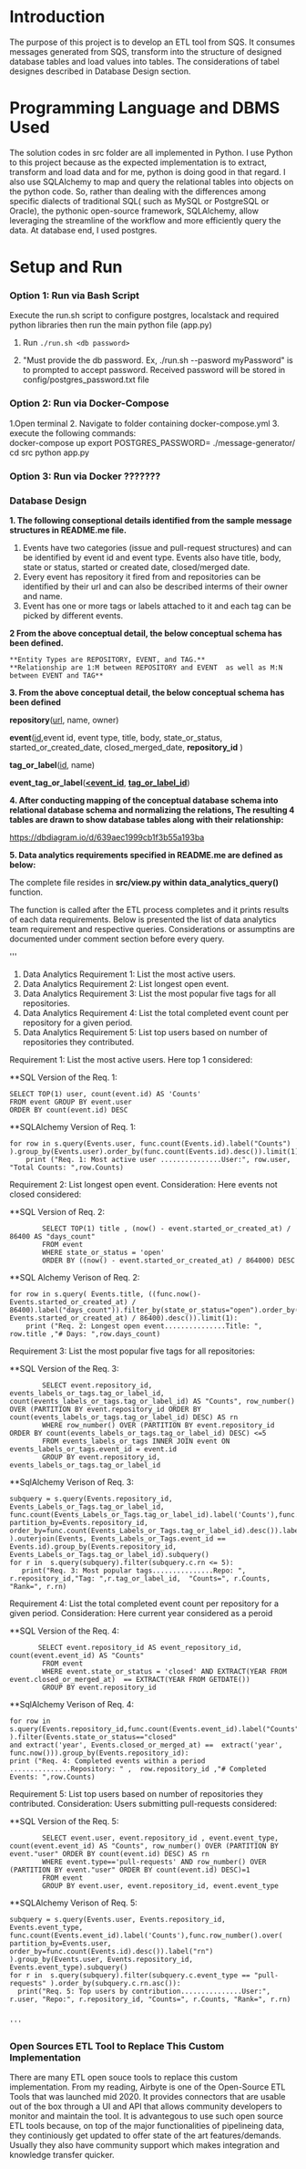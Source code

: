 # Introduction
The purpose of this project is to develop an ETL tool from SQS. It consumes messages generated from SQS, transform into the structure of designed database tables and load values into tables. The considerations of tabel designes described in Database Design section.

# Programming Language and DBMS Used

The solution codes in src folder are all implemented in Python. I use Python to this project because as the expected implementation is to extract, transform and load data and for me, python is doing good in that regard. I also use SQLAlchemy to map and query the relational tables into objects on the python code.  So,  rather than dealing with the differences among specific dialects of traditional SQL( such as MySQL or PostgreSQL or Oracle), the pythonic open-source framework, SQLAlchemy, allow leveraging the streamline of the workflow and more efficiently query the data. At database end, I used postgres. 


# Setup and Run


### Option 1: Run via Bash Script

Execute the run.sh  script to configure postgres, localstack and required python libraries then run the main python file (app.py)

1. Run `./run.sh <db password>`

2. "Must provide the db password. Ex, ./run.sh --pasword myPassword"  is to prompted to accept password. Received password will be stored in config/postgres_password.txt file

### Option 2: Run via Docker-Compose
1.Open terminal
2. Navigate to folder containing docker-compose.yml
3. execute the following commands:  
          docker-compose up
          export POSTGRES_PASSWORD= <YOUR PASSORD>
          ./message-generator/ <YOUR OS>
          cd src
          python app.py
          

### Option 3: Run via Docker ???????
  

### Database Design

**1. The following conseptional details identified from  the sample message structures in README.me file.**
 
  1. Events have two categories (issue and pull-request structures) and can be identified by event id and event type. Events also have title, body, state or status, started or created date, closed/merged date.
  2. Every event has repository it fired from  and repositories can be identified by their url and can also be described interms of their owner and name.
  3. Event has one or more tags or labels attached to it and each tag can be picked by different events.
  
  
**2 From the above conceptual detail, the below conceptual schema has been defined.**
  
  
    **Entity Types are REPOSITORY, EVENT, and TAG.**
    **Relationship are 1:M between REPOSITORY and EVENT  as well as M:N between EVENT and TAG**
  
**3. From the above conceptual detail, the below conceptual schema has been defined**
  
  
  **repository**(<ins>url</ins>, name, owner)
  
  **event**(<ins>id</ins>,event id, event type, title, body, state_or_status, started_or_created_date, closed_merged_date, **repository_id** )
  
  **tag_or_label**(<ins>id</ins>, name)
  
  **event_tag_or_label**(**<ins><event_id</ins>**, **<ins>tag_or_label_id</ins>**)

**4. After conducting mapping of the conceptual database schema into relational database schema and normalizing the relations, The resulting 4 tables are drawn to  show database  tables along with their relationship:** 

  https://dbdiagram.io/d/639aec1999cb1f3b55a193ba

  
**5. Data analytics requirements specified in README.me are defined as below:**

The complete file resides in **src/view.py within** **data_analytics_query()** function.

The function is called after the ETL process completes and it prints results of each data requirements.  Below is presented the list of data analytics team requirement and respective queries. Considerations or assumptins are documented under comment section before every query.



'''
1. Data Analytics Requirement 1: List the most active users.
2. Data Analytics Requirement 2: List longest open event.
3. Data Analytics Requirement 3: List the most popular five tags for all repositories.
4. Data Analytics Requirement 4: List the total completed event count per repository for a given period.
5. Data Analytics Requirement 5: List top users based on number of repositories they contributed.
  
  

Requirement 1: List the most active users. Here top 1 considered:
    
**SQL Version of the Req. 1:
  
    SELECT TOP(1) user, count(event.id) AS 'Counts'
    FROM event GROUP BY event.user 
    ORDER BY count(event.id) DESC 
    
**SQLAlchemy Version of Req. 1: 

    for row in s.query(Events.user, func.count(Events.id).label("Counts") ).group_by(Events.user).order_by(func.count(Events.id).desc()).limit(1):
        print ("Req. 1: Most active user ...............User:", row.user, "Total Counts: ",row.Counts)
    
Requirement 2: List longest open event. Consideration: Here events not closed considered:
     
**SQL Version of Req. 2: 
  
            SELECT TOP(1) title , (now() - event.started_or_created_at) / 86400 AS "days_count" 
            FROM event 
            WHERE state_or_status = 'open' 
            ORDER BY ((now() - event.started_or_created_at) / 864000) DESC 
    
**SQL Alchemy Verison of Req. 2:
  
    for row in s.query( Events.title, ((func.now()- Events.started_or_created_at) /       86400).label("days_count")).filter_by(state_or_status="open").order_by(((func.now()- Events.started_or_created_at) / 86400).desc()).limit(1):
        print ("Req. 2: Longest open event...............Title: ", row.title ,"# Days: ",row.days_count)
    
    
Requirement 3: List the most popular five tags for all repositories:
    
  **SQL Version of the Req. 3:
  
            SELECT event.repository_id, events_labels_or_tags.tag_or_label_id, count(events_labels_or_tags.tag_or_label_id) AS "Counts", row_number() OVER (PARTITION BY event.repository_id ORDER BY count(events_labels_or_tags.tag_or_label_id) DESC) AS rn 
            WHERE row_number() OVER (PARTITION BY event.repository_id ORDER BY count(events_labels_or_tags.tag_or_label_id) DESC) <=5
            FROM events_labels_or_tags INNER JOIN event ON events_labels_or_tags.event_id = event.id 
            GROUP BY event.repository_id, events_labels_or_tags.tag_or_label_id
        
**SqlAlchemy Verison of Req. 3:
                                                                                                                                    
    subquery = s.query(Events.repository_id, Events_Labels_or_Tags.tag_or_label_id, func.count(Events_Labels_or_Tags.tag_or_label_id).label('Counts'),func.row_number().over( partition_by=Events.repository_id,  order_by=func.count(Events_Labels_or_Tags.tag_or_label_id).desc()).label("rn") ).outerjoin(Events, Events_Labels_or_Tags.event_id == Events.id).group_by(Events.repository_id, Events_Labels_or_Tags.tag_or_label_id).subquery()
    for r in  s.query(subquery).filter(subquery.c.rn <= 5):
       print("Req. 3: Most popular tags...............Repo: ", r.repository_id,"Tag: ",r.tag_or_label_id,  "Counts=", r.Counts, "Rank=", r.rn)


Requirement 4: List the total completed event count per repository for a given period. 
Consideration: Here current year considered as a peroid
    
**SQL Version of the Req. 4:
  
           SELECT event.repository_id AS event_repository_id, count(event.event_id) AS "Counts" 
            FROM event 
            WHERE event.state_or_status = 'closed' AND EXTRACT(YEAR FROM event.closed_or_merged_at)  == EXTRACT(YEAR FROM GETDATE())
            GROUP BY event.repository_id
      
**SqlAlchemy Verison of Req. 4:

    for row in s.query(Events.repository_id,func.count(Events.event_id).label("Counts") ).filter(Events.state_or_status=="closed" 
    and extract('year', Events.closed_or_merged_at) ==  extract('year', func.now())).group_by(Events.repository_id):
    print ("Req. 4: Completed events within a period ...............Repository: " ,  row.repository_id ,"# Completed Events: ",row.Counts)

     
 Requirement 5: List top users based on number of repositories they contributed.
 Consideration: Users submitting pull-requests considered:
     
**SQL Version of the Req. 5:
  
            SELECT event.user, event.repository_id , event.event_type, count(event.event_id) AS "Counts", row_number() OVER (PARTITION BY event."user" ORDER BY count(event.id) DESC) AS rn 
            WHERE event.type=='pull-requests' AND row_number() OVER (PARTITION BY event."user" ORDER BY count(event.id) DESC)=1
            FROM event 
            GROUP BY event.user, event.repository_id, event.event_type

 **SQLAlchemy Verison of Req. 5:

    subquery = s.query(Events.user, Events.repository_id, Events.event_type, func.count(Events.event_id).label('Counts'),func.row_number().over( partition_by=Events.user,  order_by=func.count(Events.id).desc()).label("rn") ).group_by(Events.user, Events.repository_id, Events.event_type).subquery()
    for r in  s.query(subquery).filter(subquery.c.event_type == "pull-requests" ).order_by(subquery.c.rn.asc()):
      print("Req. 5: Top users by contribution...............User:", r.user, "Repo:", r.repository_id, "Counts=", r.Counts, "Rank=", r.rn)
  

    '''


### Open Sources ETL Tool to Replace This Custom Implementation
 
There are many ETL open souce tools to replace this custom implementation. From my reading, Airbyte is one of the Open-Source ETL Tools that was launched mid 2020. It provides connectors that are usable out of the box through a UI and API that allows community developers to monitor and maintain the tool. It is advantegous to use such open source ETL tools because, on top of the major functionalities of pipelineing data, they continiously get updated to offer state of the art features/demands. Usually they also have community support which makes integration and knowledge transfer quicker.


  

